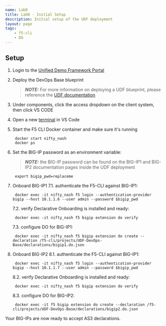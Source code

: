 ```yaml
---
name: Lab0
title: Lab0 - Initial Setup
description: Initial setup of the UDF deployment
layout: page
tags: 
    - f5-cli
    - DO
---
```

## Setup

1. Login to the [Unified Demo Framework Portal](https://udf.f5.com)
2. Deploy the DevOps Base blueprint

    > **_NOTE:_** For more information on deploying a UDF blueprint, please reference the [UDF documentation](https://help.udf.f5.com/en/)
3. Under components, click the access dropdown on the client system, then click VS CODE
4. Open a new [terminal](https://code.visualstudio.com/docs/editor/integrated-terminal) in VS Code
5. Start the F5 CLI Docker container and make sure it's running
    
        docker start nifty_nash
        docker ps

6. Set the BIG-IP password as an environment variable:

    > **_NOTE:_** the BIG-IP password can be found on the BIG-IP1 and BIG-IP2 documentation pages inside the UDF deployment
        
        export bigip_pwd=replaceme
7. Onboard BIG-IP1
    7.1. authenticate the F5-CLI against BIG-IP1:
        
        docker exec -it nifty_nash f5 login --authentication-provider bigip --host 10.1.1.6 --user admin --password $bigip_pwd

    7.2. verify Declarative Onboarding is installed and ready:
        
        docker exec -it nifty_nash f5 bigip extension do verify

    7.3. configure DO for BIG-IP1:
        
        docker exec -it nifty_nash f5 bigip extension do create --declaration /f5-cli/projects/UDF-DevOps-Base/declarations/bigip1.do.json

8. Onboard BIG-IP2
    8.1. authenticate the F5-CLI against BIG-IP1:
        
        docker exec -it nifty_nash f5 login --authentication-provider bigip --host 10.1.1.7 --user admin --password $bigip_pwd

    8.2. verify Declarative Onboarding is installed and ready:
        
        docker exec -it nifty_nash f5 bigip extension do verify

    8.3. configure DO for BIG-IP2:
        
        docker exec -it f5 bigip extension do create --declaration /f5-cli/projects/UDF-DevOps-Base/declarations/bigip2.do.json

Your BIG-IPs are now ready to accept AS3 declarations.